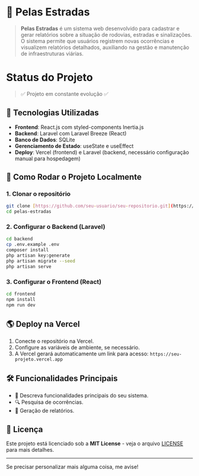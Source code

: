 # 📌 Pelas Estradas

> **Pelas Estradas** é um sistema web desenvolvido para cadastrar e gerar relatórios sobre a situação de rodovias, estradas e sinalizações. O sistema permite que usuários registrem novas ocorrências e visualizem relatórios detalhados, auxiliando na gestão e manutenção de infraestruturas viárias.

# Status do Projeto
> :white_check_mark: Projeto em constante evolução :white_check_mark:

## 🚀 Tecnologias Utilizadas

- **Frontend**: React.js com styled-components Inertia.js
- **Backend**: Laravel com Laravel Breeze (React)
- **Banco de Dados**: SQLite
- **Gerenciamento de Estado**: useState e useEffect
- **Deploy**: Vercel (frontend) e Laravel (backend, necessário configuração manual para hospedagem)

## 📂 Como Rodar o Projeto Localmente

### 1. Clonar o repositório
```sh
git clone [https://github.com/seu-usuario/seu-repositorio.git](https://github.com/SirReinato/sist-rodo)
cd pelas-estradas
```

### 2. Configurar o Backend (Laravel)
```sh
cd backend
cp .env.example .env
composer install
php artisan key:generate
php artisan migrate --seed
php artisan serve
```

### 3. Configurar o Frontend (React)
```sh
cd frontend
npm install
npm run dev
```

## 🌎 Deploy na Vercel

1. Conecte o repositório na Vercel.
2. Configure as variáveis de ambiente, se necessário.
3. A Vercel gerará automaticamente um link para acesso: `https://seu-projeto.vercel.app`

## 🛠 Funcionalidades Principais

- 📌 Descreva funcionalidades principais do seu sistema.
- 🔍 Pesquisa de ocorrências.
- 📄 Geração de relatórios.

## 📜 Licença

Este projeto está licenciado sob a **MIT License** - veja o arquivo [LICENSE](LICENSE) para mais detalhes.

---

Se precisar personalizar mais alguma coisa, me avise!




